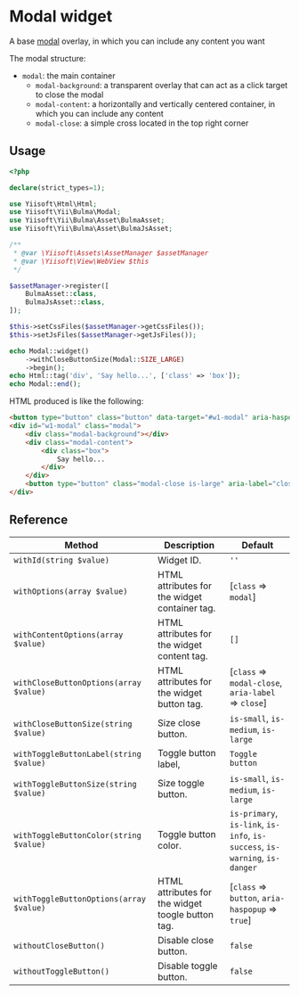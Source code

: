 # Modal widget

A base [modal](https://bulma.io/documentation/components/modal/) overlay, in which you can include any content you want

The modal structure:
- `modal`: the main container
    - `modal-background`: a transparent overlay that can act as a click target to close the modal
    - `modal-content`: a horizontally and vertically centered container, in which you can include any content
    - `modal-close`: a simple cross located in the top right corner

## Usage

```php
<?php

declare(strict_types=1);

use Yiisoft\Html\Html;
use Yiisoft\Yii\Bulma\Modal;
use Yiisoft\Yii\Bulma\Asset\BulmaAsset;
use Yiisoft\Yii\Bulma\Asset\BulmaJsAsset;

/**
 * @var \Yiisoft\Assets\AssetManager $assetManager
 * @var \Yiisoft\View\WebView $this
 */

$assetManager->register([
    BulmaAsset::class,
    BulmaJsAsset::class,
]);

$this->setCssFiles($assetManager->getCssFiles());
$this->setJsFiles($assetManager->getJsFiles());

echo Modal::widget()
    ->withCloseButtonSize(Modal::SIZE_LARGE)
    ->begin();
echo Html::tag('div', 'Say hello...', ['class' => 'box']);
echo Modal::end();
```

HTML produced is like the following:
```html
<button type="button" class="button" data-target="#w1-modal" aria-haspopup="true">Toggle button</button>
<div id="w1-modal" class="modal">
    <div class="modal-background"></div>
    <div class="modal-content">
        <div class="box">
            Say hello...
        </div>
    </div>
    <button type="button" class="modal-close is-large" aria-label="close"></button>
</div>
```

## Reference

Method | Description | Default
-------|-------------|---------
`withId(string $value)` | Widget ID. | `''`
`withOptions(array $value)` | HTML attributes for the widget container tag. | [`class` => `modal`]
`withContentOptions(array $value)`| HTML attributes for the widget content tag. | `[]`
`withCloseButtonOptions(array $value)` | HTML attributes for the widget button tag. | [`class` => `modal-close`, `aria-label` => `close`]
`withCloseButtonSize(string $value)` | Size close button. | `is-small`, `is-medium`, `is-large`
`withToggleButtonLabel(string $value)` | Toggle button label, | `Toggle button`
`withToggleButtonSize(string $value)` | Size toggle button. | `is-small`, `is-medium`, `is-large`
`withToggleButtonColor(string $value)` | Toggle button color. | `is-primary`, `is-link`, `is-info`, `is-success`, `is-warning`, `is-danger`
`withToggleButtonOptions(array $value)` |  HTML attributes for the widget toogle button tag. | [`class` => `button`, `aria-haspopup` => `true`]
`withoutCloseButton()` | Disable close button. | `false`
`withoutToggleButton()` | Disable toggle button. | `false`
